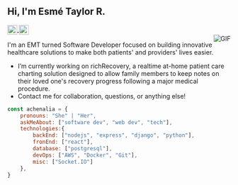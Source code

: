 <h2>Hi, I'm Esmé Taylor R.</h2>
<a href="https://github.com/achenalia">
  <img align="center" alt="Esmé's Github" width="22px" src="https://cdn.jsdelivr.net/npm/simple-icons@v3/icons/github.svg" />
</a>
<a href="mailto:esme.taylor.richardson@gmail.com">
  <img align="center" alt="Esmé's Email" width="22px" src="https://cdn.jsdelivr.net/npm/simple-icons@3.1.0/icons/gmail.svg" />
</a>
<br />

<img align="right" alt="GIF" src="https://media.giphy.com/media/13HgwGsXF0aiGY/giphy.gif" />
  
I'm an EMT turned Software Developer focused on building innovative healthcare solutions to make both patients' and providers' lives easier.

- I’m currently working on richRecovery, a realtime at-home patient care charting solution designed to allow family members to keep notes on their loved one's recovery progress following a major medical procedure.
-  Contact me for collaboration, questions, or anything else!

```javascript
const achenalia = {
    pronouns: "She" | "Her",
    askMeAbout: ["software dev", "web dev", "tech"],
    technologies:{
        backEnd: ["nodejs", "express", "django", "python"],
        fronEnd: ["react"],
        database: ["postgresql"],
        devOps: ["AWS", "Docker", "Git"],
        misc: ["Socket.IO"]
    },
}
```
